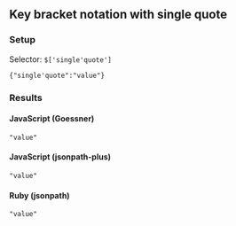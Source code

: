 ## Key bracket notation with single quote

### Setup
Selector: `$['single'quote']`

    {"single'quote":"value"}

### Results
#### JavaScript (Goessner)

    "value"

#### JavaScript (jsonpath-plus)

    "value"

#### Ruby (jsonpath)

    "value"

